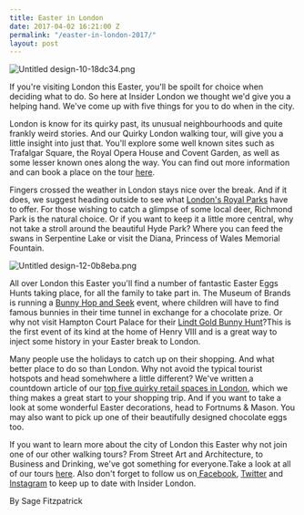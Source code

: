 ```yaml
---
title: Easter in London
date: 2017-04-02 16:21:00 Z
permalink: "/easter-in-london-2017/"
layout: post
---
```


![Untitled design-10-18dc34.png](/uploads/Untitled%20design-10-18dc34.png)

If you're visiting London this Easter, you'll be spoilt for choice when deciding what to do. So here at Insider London we thought we'd give you a helping hand. We've come up with five things for you to do when in the city.

London is know for its quirky past, its unusual neighbourhoods and quite frankly weird stories. And our Quirky London walking tour, will give you a little insight into just that. You'll explore some well known sites such as Trafalgar Square, the Royal Opera House and Covent Garden, as well as some lesser known ones along the way. You can find out more information and can book a place on the tour [here](https://www.insider-london.co.uk/tours/quirky-tour/).

Fingers crossed the weather in London stays nice over the break. And if it does, we suggest heading outside to see what [London's Royal Parks](https://www.royalparks.org.uk) have to offer. For those wishing to catch a glimpse of some local deer, Richmond Park is the natural choice. Or if you want to keep it a little more central, why not take a stroll around the beautiful Hyde Park? Where you can feed the swans in Serpentine Lake or visit the Diana, Princess of Wales Memorial Fountain. 

![Untitled design-12-0b8eba.png](/uploads/Untitled%20design-12-0b8eba.png)

All over London this Easter you'll find a number of fantastic Easter Eggs Hunts taking place, for all the family to take part in. The Museum of Brands is running a [Bunny Hop and Seek](http://www.museumofbrands.com/whats-on/exhibitions/bunny-hop-and-seek-for-easter-1-16-april.html) event, where children will have to find famous bunnies in their time tunnel in exchange for a chocolate prize. Or why not visit Hampton Court Palace for their [Lindt Gold Bunny Hunt](http://www.hrp.org.uk/hampton-court-palace/whats-on/easter-at-hampton-court-palace/#gs.iwrYxZw)?This is the first event of its kind at the home of Henry VIII and is a great way to inject some history in your Easter break to London.

Many people use the holidays to catch up on their shopping. And what better place to do so than London. Why not avoid the typical tourist hotspots and head somehwhere a little different? We've written a countdown article of our [top five quirky retail spaces in London](https://www.insider-london.co.uk/top-five-quirky-retail-spaces-in-london/), which we thing makes a great start to your shopping trip. And if you want to take a look at some wonderful Easter decorations, head to Fortnums & Mason. You may also want to pick up one of their beautifully designed chocolate eggs too.

If you want to learn more about the city of London this Easter why not join one of our other walking tours? From Street Art and Architecture, to Business and Drinking, we've got something for everyone.Take a look at all of our tours [here](https://www.insider-london.co.uk/tours/). Also don't forget to follow us on[ Facebook](http://facebook.com/insiderlondon/?fref=ts), [Twitter](https://twitter.com/insiderlondon) and [Instagram](https://www.instagram.com/insiderlondontours/) to keep up to date with Insider London.

By Sage Fitzpatrick